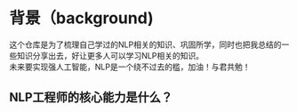 # 背景（background)
这个仓库是为了梳理自己学过的NLP相关的知识、巩固所学，同时也把我总结的一些知识分享出去，好让更多人可以学习NLP相关的知识。  
未来要实现强人工智能，NLP是一个绕不过去的槛，加油！与君共勉！

## NLP工程师的核心能力是什么？